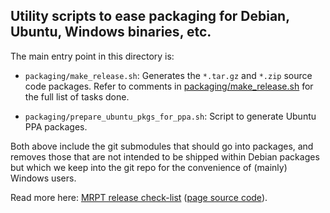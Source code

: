 Utility scripts to ease packaging for Debian, Ubuntu, Windows binaries, etc.
------------------------------------------------------------------------------

The main entry point in this directory is:

- `packaging/make_release.sh`: Generates the `*.tar.gz` and `*.zip` source
   code packages. Refer to comments in
   [packaging/make_release.sh](packaging/make_release.sh) for the full list of
   tasks done.

- `packaging/prepare_ubuntu_pkgs_for_ppa.sh`: Script to generate Ubuntu PPA
   packages.

Both above include the git submodules that should go into packages, and removes
those that are not intended to be shipped within Debian packages but which we
keep into the git repo for the convenience of (mainly) Windows users.

Read more here: [MRPT release check-list](https://docs.mrpt.org/reference/latest/make_a_mrpt_release.html) ([page source code](../doc/source/make_a_mrpt_release.rst)).
